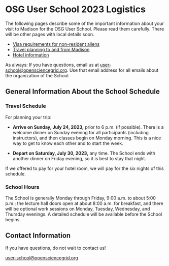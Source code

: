 # OSG User School 2023 Logistics

The following pages describe some of the important information about your visit to Madison for the OSG User School.
Please read them carefully.
There will be other pages with local details soon.

-   [Visa requirements for non-resident aliens](visas.md)
-   [Travel planning to and from Madison](travel.md)
-   [Hotel information](hotel.md)

As always: If you have questions, email us at <user-school@opensciencegrid.org>.
Use that email address for all emails about the organization of the School.

## General Information About the School Schedule

### Travel Schedule

For planning your trip:

-   **Arrive on Sunday, July 24, 2023,** prior to 6 p.m. (if possible).
    There is a welcome dinner on Sunday evening for all participants (including instructors),
    and then classes begin on Monday morning.
    This is a nice way to get to know each other and to start the week.

-   **Depart on Saturday, July 30, 2023,** any time.
    The School ends with another dinner on Friday evening,
    so it is best to stay that night.

If we offered to pay for your hotel room, we will pay for the six nights of this schedule.

### School Hours

The School is generally Monday through Friday, 9:00 a.m. to about 5:00 p.m.;
the lecture hall doors open at about 8:00 a.m. for breakfast,
and there will be optional work sessions on Monday, Tuesday, Wednesday, and Thursday evenings.
A detailed schedule will be available before the School begins.

## Contact Information

If you have questions, do not wait to contact us!

<user-school@opensciencegrid.org>

